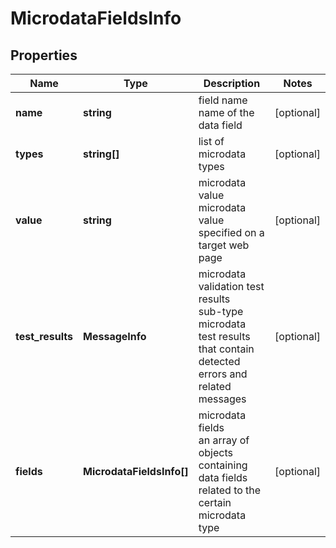 # MicrodataFieldsInfo

## Properties

| Name | Type | Description | Notes |
|------------ | ------------- | ------------- | -------------|
**name** | **string** | field name<br>name of the data field |[optional]|
**types** | **string[]** | list of microdata types |[optional]|
**value** | **string** | microdata value<br>microdata value specified on a target web page |[optional]|
**test_results** | **MessageInfo** | microdata validation test results<br>sub-type microdata test results that contain detected errors and related messages |[optional]|
**fields** | **MicrodataFieldsInfo[]** | microdata fields<br>an array of objects containing data fields related to the certain microdata type |[optional]|